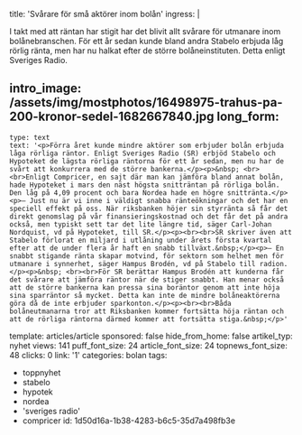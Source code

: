 title: 'Svårare för små aktörer inom bolån'
ingress: |
  <p>I takt med att räntan har stigit har det blivit allt svårare för utmanare inom bolånebranschen. För ett år sedan kunde bland andra Stabelo erbjuda låg rörlig ränta, men har nu halkat efter de större bolåneinstituten. Detta enligt Sveriges Radio.
  </p>
  
intro_image: /assets/img/mostphotos/16498975-trahus-pa-200-kronor-sedel-1682667840.jpg
long_form:
  -
    type: text
    text: '<p>Förra året kunde mindre aktörer som erbjuder bolån erbjuda låga rörliga räntor. Enligt Sveriges Radio (SR) erbjöd Stabelo och Hypoteket de lägsta rörliga räntorna för ett år sedan, men nu har de svårt att konkurrera med de större bankerna.</p><p>&nbsp; <br><br>Enligt Compricer, en sajt där man kan jämföra bland annat bolån, hade Hypoteket i mars den näst högsta snitträntan på rörliga bolån. Den låg på 4,09 procent och bara Nordea hade en högre snittränta.</p><p>– Just nu är vi inne i väldigt snabba ränteökningar och det har en speciell effekt på oss. När riksbanken höjer sin styrränta så får det direkt genomslag på vår finansieringskostnad och det får det på andra också, men typiskt sett tar det lite längre tid, säger Carl-Johan Nordquist, vd på Hypoteket, till SR.</p><p><br><br>SR skriver även att Stabelo förlorat en miljard i utlåning under årets första kvartal efter att de under flera år haft en snabb tillväxt.&nbsp;</p><p>– En snabbt stigande ränta skapar motvind, för sektorn som helhet men för utmanare i synnerhet, säger Hampus Brodén, vd på Stabelo till radion.</p><p>&nbsp; <br><br>För SR berättar Hampus Brodén att kunderna får det svårare att jämföra räntor när de stiger snabbt. Han menar också att de större bankerna kan pressa sina boräntor genom att inte höja sina sparräntor så mycket. Detta kan inte de mindre bolåneaktörerna göra då de inte erbjuder sparkonton.</p><p><br><br>Båda bolåneutmanarna tror att Riksbanken kommer fortsätta höja räntan och att de rörliga räntorna därmed kommer att fortsätta stiga.&nbsp;</p>'
template: articles/article
sponsored: false
hide_from_home: false
artikel_typ: nyhet
views: 141
puff_font_size: 24
article_font_size: 24
topnews_font_size: 48
clicks: 0
link: '1'
categories: bolan
tags:
  - toppnyhet
  - stabelo
  - hypotek
  - nordea
  - 'sveriges radio'
  - compricer
id: 1d50d16a-1b38-4283-b6c5-35d7a498fb3e
